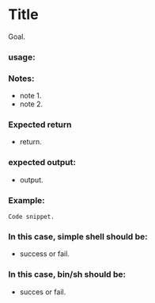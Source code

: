 # Title

Goal.

###  usage:
### Notes:
- note 1.
- note 2.

### Expected return 
- return.

### expected output:
- output.


### Example:

```
Code snippet.
```

### In this case, simple shell should be:
- success or fail.

### In this case, bin/sh should be:
- succes or fail.


